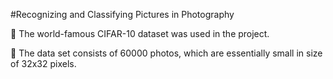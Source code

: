 #Recognizing and Classifying Pictures in Photography

📌 The world-famous CIFAR-10 dataset was used in the project.

📌 The data set consists of 60000 photos, which are essentially small in size of 32x32 pixels.
